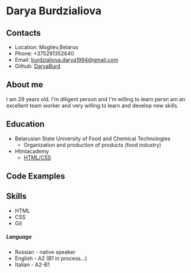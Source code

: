 # Darya Burdzialiova

## Contacts
+ Location: Mogilev,Belarus
+ Phone: +375291352640
+ Email: burdzialiova.darya1994@gmail.com
+ Github: [DaryaBurd](https://DaryaBurd.github.io/rsschool-cv/cv)

## About me
I am 29 years old. I'm diligent person and I'm willing to learn persn am an excellent team worker and very willing to learn and develop new skills.

## Education
+ Belarusian State University of Food and Chemical Technologies
  * Organization and production of products (food industry)
+ Htmlacademy
  * [HTML/CSS]([https://](https://htmlacademy.ru/courses#fe-start))

## Code Examples

## Skills
+ HTML
+ CSS
+ Git



##### Language
+ Russian - native speaker
+ English - A2 (B1 in process…)
+ Italian - A2-B1
